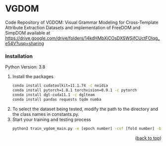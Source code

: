 # VGDOM
Code Repository of VGDOM: Visual Grammar Modeling for Cross-Template Attribute Extraction
Datasets and implementation of FreeDOM and SimpDOM available at https://drive.google.com/drive/folders/14kdHMbXjCOsDXSWSjfCUctFOlqg_e54V?usp=sharing
### Installation
Python Version: 3.8

1. Install the packages
   ```sh
   conda install cudatoolkit=11.1.74 -c nvidia
   conda install pytorch=1.8.1 torchvision=0.9.1 -c pytorch
   conda install dgl-cuda11.1 -c dglteam 
   conda install pandas requests tqdm numba
   ```
2. To select the dataset being tested, modify the path to the directory and the class names in constants.py. 
3. Start your training and testing process
   ```sh
   python3 train_vgdom_main.py -e [epoch number] -cvf [fold number] -bs [batch_size]
   ```

<p align="right">(<a href="#top">back to top</a>)</p>

